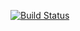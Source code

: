 [![Build Status](https://travis-ci.org/koddsson/travis-github-pr-bot.svg?branch=master)](https://travis-ci.org/koddsson/travis-github-pr-bot)

